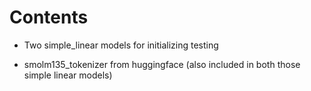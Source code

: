 # Contents

* Two simple_linear models for initializing testing

* smolm135_tokenizer from huggingface (also included in both those simple linear models)
